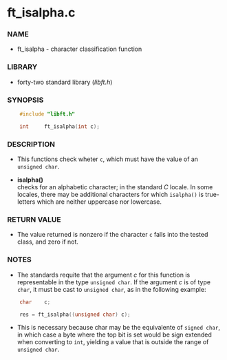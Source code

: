 #   ft_isalpha.c


### NAME

- ft_isalpha - character classification function

### LIBRARY

- forty-two standard library (_libft.h_)

### SYNOPSIS

```c
    #include "libft.h"

    int     ft_isalpha(int c);
```

### DESCRIPTION

-    This functions check wheter `c`, which must have the value of an `unsigned char`.

- **isalpha()**<br>
    checks for an alphabetic character; in the standard _C_ locale. In some locales, there may be additional characters for which `isalpha()` is true-letters which are neither uppercase nor lowercase.

### RETURN VALUE

- The value returned is nonzero if the character `c` falls into the tested class, and zero if not.

### NOTES

- The standards requite that the argument _c_ for this function is representable in the type `unsigned char`. If the argument _c_ is of type `char`, it must be cast to `unsigned char`, as in the following example:

```c
    char    c;

    res = ft_isalpha((unsigned char) c);
```

-    This is necessary because char may be the equivalente of `signed char`, in which case a byte where the top bit is set would be sign extended when converting to `int`, yielding a value that is outside the range of `unsigned char`.
